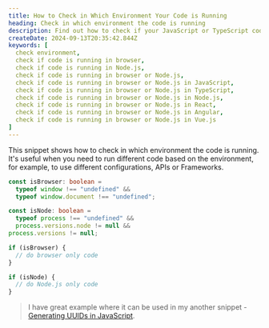 ```yaml
---
title: How to Check in Which Environment Your Code is Running
heading: Check in which environment the code is running
description: Find out how to check if your JavaScript or TypeScript code is running in a browser or Node.js environment using simple code snippets
createDate: 2024-09-13T20:35:42.844Z
keywords: [
  check environment,
  check if code is running in browser,
  check if code is running in Node.js,
  check if code is running in browser or Node.js,
  check if code is running in browser or Node.js in JavaScript,
  check if code is running in browser or Node.js in TypeScript,
  check if code is running in browser or Node.js in Node.js,
  check if code is running in browser or Node.js in React,
  check if code is running in browser or Node.js in Angular,
  check if code is running in browser or Node.js in Vue.js
]
---
```


This snippet shows how to check in which environment the code is running.
It's useful when you need to run different code based on the environment, for example, to use different configurations,
APIs or Frameworks.

```typescript
const isBrowser: boolean =
  typeof window !== "undefined" &&
  typeof window.document !== "undefined";
```

```typescript
const isNode: boolean =
  typeof process !== "undefined" &&
  process.versions.node != null &&
process.versions != null;
```

```typescript
if (isBrowser) {
  // do browser only code
}

if (isNode) {
  // do Node.js only code
}
```

> I have great example where it can be used in my another snippet - [Generating UUIDs in JavaScript](/snippets/window-crypto).
